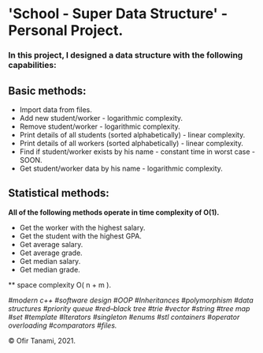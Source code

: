 # **'School - Super Data Structure' - Personal Project.**

### In this project, I designed a data structure with the following capabilities:

## Basic methods:
- Import data from files.
- Add new student/worker - logarithmic complexity.
- Remove student/worker - logarithmic complexity. 
- Print details of all students (sorted alphabetically) - linear complexity.
- Print details of all workers (sorted alphabetically) - linear complexity.
- Find if student/worker exists by his name - constant time in worst case - SOON.
- Get student/worker data by his name - logarithmic complexity.

## Statistical methods:
**All of the following methods operate in time complexity of O(1).**
- Get the worker with the highest salary.
- Get the student with the highest GPA.
- Get average salary.
- Get average grade.
- Get median salary.
- Get median grade.

** space complexity O( n + m ).

*#modern c++ #software design #OOP #Inheritances #polymorphism #data structures #priority queue #red–black tree #trie #vector #string #tree map #set
#template #Iterators #singleton #enums #stl containers #operator overloading #comparators #files.*
 
© Ofir Tanami, 2021.
